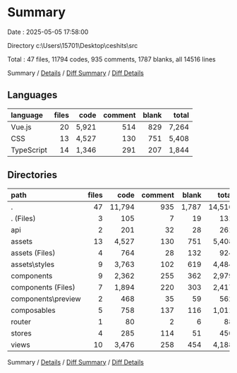 # Summary

Date : 2025-05-05 17:58:00

Directory c:\\Users\\15701\\Desktop\\ceshits\\src

Total : 47 files,  11794 codes, 935 comments, 1787 blanks, all 14516 lines

Summary / [Details](details.md) / [Diff Summary](diff.md) / [Diff Details](diff-details.md)

## Languages
| language | files | code | comment | blank | total |
| :--- | ---: | ---: | ---: | ---: | ---: |
| Vue.js | 20 | 5,921 | 514 | 829 | 7,264 |
| CSS | 13 | 4,527 | 130 | 751 | 5,408 |
| TypeScript | 14 | 1,346 | 291 | 207 | 1,844 |

## Directories
| path | files | code | comment | blank | total |
| :--- | ---: | ---: | ---: | ---: | ---: |
| . | 47 | 11,794 | 935 | 1,787 | 14,516 |
| . (Files) | 3 | 105 | 7 | 19 | 131 |
| api | 2 | 201 | 32 | 28 | 261 |
| assets | 13 | 4,527 | 130 | 751 | 5,408 |
| assets (Files) | 4 | 764 | 28 | 132 | 924 |
| assets\\styles | 9 | 3,763 | 102 | 619 | 4,484 |
| components | 9 | 2,362 | 255 | 362 | 2,979 |
| components (Files) | 7 | 1,894 | 220 | 303 | 2,417 |
| components\\preview | 2 | 468 | 35 | 59 | 562 |
| composables | 5 | 758 | 137 | 116 | 1,011 |
| router | 1 | 80 | 2 | 6 | 88 |
| stores | 4 | 285 | 114 | 51 | 450 |
| views | 10 | 3,476 | 258 | 454 | 4,188 |

Summary / [Details](details.md) / [Diff Summary](diff.md) / [Diff Details](diff-details.md)